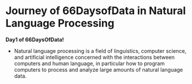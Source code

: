# **Journey of 66DaysofData in Natural Language Processing**

**Day1 of 66DaysOfData!**
- Natural language processing is a field of linguistics, computer science, and artificial intelligence concerned with the interactions between computers and human language, in particular how to program computers to process and analyze large amounts of natural language data. 

